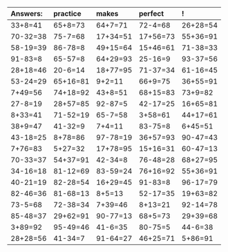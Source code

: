 | Answers: | practice | makes | perfect | ! |
| :--- | :--- | :--- | :--- | :--- |
| 33+8=41 | 65+8=73 | 64+7=71 | 72-4=68 | 26+28=54 | 
| 70-32=38 | 75-7=68 | 17+34=51 | 17+56=73 | 55+36=91 | 
| 58-19=39 | 86-78=8 | 49+15=64 | 15+46=61 | 71-38=33 | 
| 91-83=8 | 65-57=8 | 64+29=93 | 25-16=9 | 93-37=56 | 
| 28+18=46 | 20-6=14 | 18+77=95 | 71-37=34 | 61-16=45 | 
| 53-24=29 | 65+16=81 | 9+2=11 | 66+9=75 | 36+55=91 | 
| 7+49=56 | 74+18=92 | 43+8=51 | 68+15=83 | 73+9=82 | 
| 27-8=19 | 28+57=85 | 92-87=5 | 42-17=25 | 16+65=81 | 
| 8+33=41 | 71-52=19 | 65-7=58 | 3+58=61 | 44+17=61 | 
| 38+9=47 | 41-32=9 | 7+4=11 | 83-75=8 | 6+45=51 | 
| 43-18=25 | 8+78=86 | 97-78=19 | 36+57=93 | 90-47=43 | 
| 7+76=83 | 5+27=32 | 17+78=95 | 15+16=31 | 60-47=13 | 
| 70-33=37 | 54+37=91 | 42-34=8 | 76-48=28 | 68+27=95 | 
| 34-16=18 | 81-12=69 | 83-59=24 | 76+16=92 | 55+36=91 | 
| 40-21=19 | 82-28=54 | 16+29=45 | 91-83=8 | 96-17=79 | 
| 82-46=36 | 81-68=13 | 8+5=13 | 52-17=35 | 19+63=82 | 
| 73-5=68 | 72-38=34 | 7+39=46 | 8+13=21 | 92-14=78 | 
| 85-48=37 | 29+62=91 | 90-77=13 | 68+5=73 | 29+39=68 | 
| 3+89=92 | 95-49=46 | 41-6=35 | 80-75=5 | 44-6=38 | 
| 28+28=56 | 41-34=7 | 91-64=27 | 46+25=71 | 5+86=91 | 
